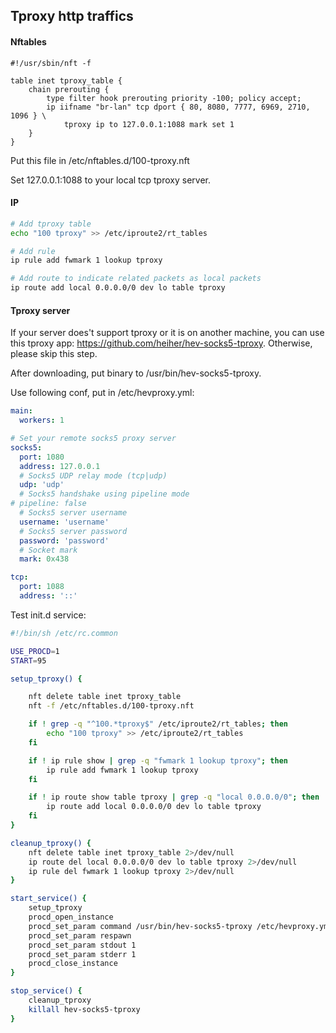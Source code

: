 ## Tproxy http traffics

#### Nftables
```nft
#!/usr/sbin/nft -f

table inet tproxy_table {
    chain prerouting {
        type filter hook prerouting priority -100; policy accept;
        ip iifname "br-lan" tcp dport { 80, 8080, 7777, 6969, 2710, 1096 } \
            tproxy ip to 127.0.0.1:1088 mark set 1
    }
}

```
Put this file in /etc/nftables.d/100-tproxy.nft

Set 127.0.0.1:1088 to your local tcp tproxy server.

#### IP
```bash
# Add tproxy table
echo "100 tproxy" >> /etc/iproute2/rt_tables

# Add rule
ip rule add fwmark 1 lookup tproxy

# Add route to indicate related packets as local packets
ip route add local 0.0.0.0/0 dev lo table tproxy
```

#### Tproxy server

If your server does't support tproxy or it is on another machine, you can use this tproxy app:
https://github.com/heiher/hev-socks5-tproxy. Otherwise, please skip this step.

After downloading, put binary to /usr/bin/hev-socks5-tproxy.

Use following conf, put in /etc/hevproxy.yml:

```yaml
main:
  workers: 1

# Set your remote socks5 proxy server
socks5:
  port: 1080
  address: 127.0.0.1
  # Socks5 UDP relay mode (tcp|udp)
  udp: 'udp'
  # Socks5 handshake using pipeline mode
# pipeline: false
  # Socks5 server username
  username: 'username'
  # Socks5 server password
  password: 'password'
  # Socket mark
  mark: 0x438

tcp:
  port: 1088
  address: '::'
```

Test init.d service:
```bash
#!/bin/sh /etc/rc.common

USE_PROCD=1
START=95

setup_tproxy() {

    nft delete table inet tproxy_table
    nft -f /etc/nftables.d/100-tproxy.nft

    if ! grep -q "^100.*tproxy$" /etc/iproute2/rt_tables; then
        echo "100 tproxy" >> /etc/iproute2/rt_tables
    fi

    if ! ip rule show | grep -q "fwmark 1 lookup tproxy"; then
        ip rule add fwmark 1 lookup tproxy
    fi

    if ! ip route show table tproxy | grep -q "local 0.0.0.0/0"; then
        ip route add local 0.0.0.0/0 dev lo table tproxy
    fi
}

cleanup_tproxy() {
    nft delete table inet tproxy_table 2>/dev/null
    ip route del local 0.0.0.0/0 dev lo table tproxy 2>/dev/null
    ip rule del fwmark 1 lookup tproxy 2>/dev/null
}

start_service() {
    setup_tproxy
    procd_open_instance
    procd_set_param command /usr/bin/hev-socks5-tproxy /etc/hevproxy.yml
    procd_set_param respawn
    procd_set_param stdout 1
    procd_set_param stderr 1
    procd_close_instance
}

stop_service() {
    cleanup_tproxy
    killall hev-socks5-tproxy
}         
```